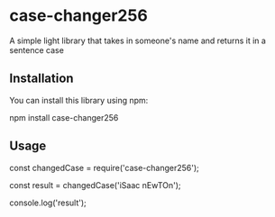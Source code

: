 # case-changer256

A simple light library that takes in someone's name and returns it in a sentence case

## Installation

You can install this library using npm:

npm install case-changer256

## Usage

const changedCase = require('case-changer256');

const result = changedCase('iSaac nEwTOn');

console.log('result');





